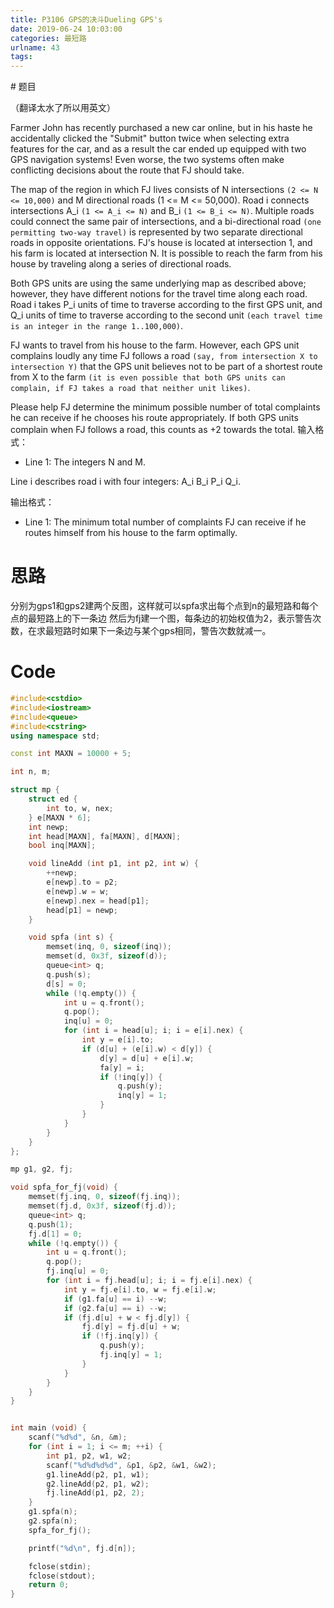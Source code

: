 ```yaml
---
title: P3106 GPS的决斗Dueling GPS's
date: 2019-06-24 10:03:00
categories: 最短路
urlname: 43
tags:
---
```

<!--markdown--># 题目
（翻译太水了所以用英文）

Farmer John has recently purchased a new car online, but in his haste he accidentally clicked the "Submit" button twice when selecting extra features for the car, and as a result the car ended up equipped with two GPS navigation systems! Even worse, the two systems often make conflicting decisions about the route that FJ should take.

The map of the region in which FJ lives consists of N intersections `(2 <= N <= 10,000)` and M directional roads (1 <= M <= 50,000). Road i connects intersections A_i `(1 <= A_i <= N)` and B_i `(1 <= B_i <= N)`. Multiple roads could connect the same pair of intersections, and a bi-directional road `(one permitting two-way travel)` is represented by two separate directional roads in opposite orientations. FJ's house is located at intersection 1, and his farm is located at intersection N. It is possible to reach the farm from his house by traveling along a series of directional roads.

Both GPS units are using the same underlying map as described above; however, they have different notions for the travel time along each road. Road i takes P_i units of time to traverse according to the first GPS unit, and Q_i units of time to traverse according to the second unit `(each travel time is an integer in the range 1..100,000)`.

FJ wants to travel from his house to the farm. However, each GPS unit complains loudly any time FJ follows a road `(say, from intersection X to intersection Y)` that the GPS unit believes not to be part of a shortest route from X to the farm `(it is even possible that both GPS units can complain, if FJ takes a road that neither unit likes)`.

Please help FJ determine the minimum possible number of total complaints he can receive if he chooses his route appropriately. If both GPS units complain when FJ follows a road, this counts as +2 towards the total.
输入格式：

* Line 1: The integers N and M.

Line i describes road i with four integers: A_i B_i P_i Q_i.

输出格式：

* Line 1: The minimum total number of complaints FJ can receive if he routes himself from his house to the farm optimally.

# 思路
分别为gps1和gps2建两个反图，这样就可以spfa求出每个点到n的最短路和每个点的最短路上的下一条边
然后为fj建一个图，每条边的初始权值为2，表示警告次数，在求最短路时如果下一条边与某个gps相同，警告次数就减一。

# Code
```cpp
#include<cstdio>
#include<iostream>
#include<queue>
#include<cstring>
using namespace std;

const int MAXN = 10000 + 5;

int n, m;

struct mp {
    struct ed {
        int to, w, nex;
    } e[MAXN * 6];
    int newp;
    int head[MAXN], fa[MAXN], d[MAXN];
    bool inq[MAXN];

    void lineAdd (int p1, int p2, int w) {
        ++newp;
        e[newp].to = p2;
        e[newp].w = w;
        e[newp].nex = head[p1];
        head[p1] = newp;
    }

    void spfa (int s) {
        memset(inq, 0, sizeof(inq));
        memset(d, 0x3f, sizeof(d));
        queue<int> q;
        q.push(s);
        d[s] = 0;
        while (!q.empty()) {
            int u = q.front();
            q.pop();
            inq[u] = 0;
            for (int i = head[u]; i; i = e[i].nex) {
                int y = e[i].to;
                if (d[u] + (e[i].w) < d[y]) {
                    d[y] = d[u] + e[i].w;
                    fa[y] = i;
                    if (!inq[y]) {
                        q.push(y);
                        inq[y] = 1;
                    }
                }
            }
        }
    }
};

mp g1, g2, fj;

void spfa_for_fj(void) {
    memset(fj.inq, 0, sizeof(fj.inq));
    memset(fj.d, 0x3f, sizeof(fj.d));
    queue<int> q;
    q.push(1);
    fj.d[1] = 0;
    while (!q.empty()) {
        int u = q.front();
        q.pop();
        fj.inq[u] = 0;
        for (int i = fj.head[u]; i; i = fj.e[i].nex) {
            int y = fj.e[i].to, w = fj.e[i].w;
            if (g1.fa[u] == i) --w;
            if (g2.fa[u] == i) --w;
            if (fj.d[u] + w < fj.d[y]) {
                fj.d[y] = fj.d[u] + w;
                if (!fj.inq[y]) {
                    q.push(y);
                    fj.inq[y] = 1;
                }
            }
        }
    }
}


int main (void) {
    scanf("%d%d", &n, &m);
    for (int i = 1; i <= m; ++i) {
        int p1, p2, w1, w2;
        scanf("%d%d%d%d", &p1, &p2, &w1, &w2);
        g1.lineAdd(p2, p1, w1);
        g2.lineAdd(p2, p1, w2);
        fj.lineAdd(p1, p2, 2);
    }
    g1.spfa(n);
    g2.spfa(n);
    spfa_for_fj();

    printf("%d\n", fj.d[n]);

    fclose(stdin);
    fclose(stdout);
    return 0;
}

```
